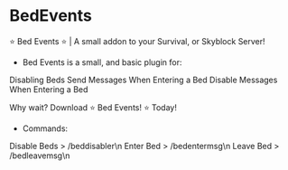 # BedEvents
⭐ Bed Events ⭐ | A small addon to your Survival, or Skyblock Server!

- Bed Events is a small, and basic plugin for:

Disabling Beds
Send Messages When Entering a Bed
Disable Messages When Entering a Bed

Why wait? Download ⭐ Bed Events! ⭐ Today!

- Commands:

Disable Beds > /beddisabler\n
Enter Bed > /bedentermsg\n
Leave Bed > /bedleavemsg\n
